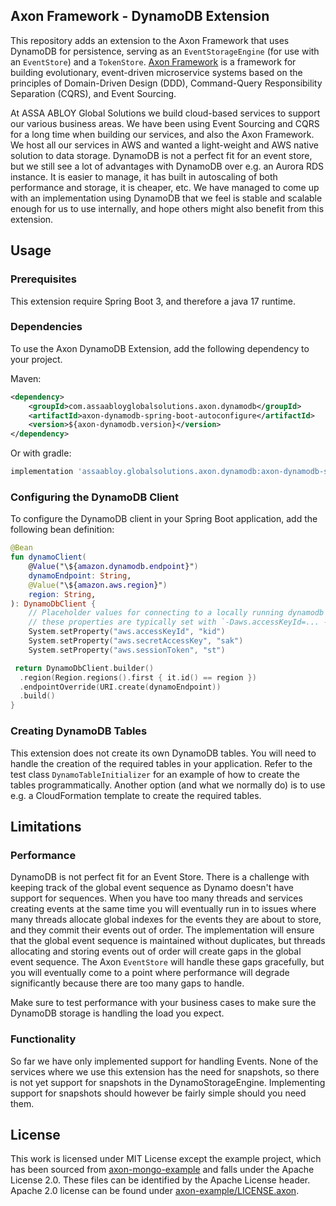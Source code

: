 ## Axon Framework - DynamoDB Extension

This repository adds an extension to the Axon Framework that uses DynamoDB for persistence, serving as
an `EventStorageEngine` (for use with an `EventStore`) and
a `TokenStore`. [Axon Framework](https://developer.axoniq.io/axon-framework/overview) is a framework for building
evolutionary, event-driven microservice systems based on the principles of Domain-Driven Design (DDD), Command-Query
Responsibility Separation (CQRS), and Event Sourcing.

At ASSA ABLOY Global Solutions we build cloud-based services to support our various business areas. We have been using
Event Sourcing and CQRS for a long time when building our services, and also the Axon Framework. We host all our
services in AWS and wanted a light-weight and AWS native solution to data storage. DynamoDB is not a perfect fit for an
event store, but we still see a lot of advantages with DynamoDB over e.g. an Aurora RDS instance. It is easier to
manage, it has built in autoscaling of both performance and storage, it is cheaper, etc. We have managed to come up with
an implementation using DynamoDB that we feel is stable and scalable enough for us to use internally, and hope others
might also benefit from this extension.

## Usage

### Prerequisites

This extension require Spring Boot 3, and therefore a java 17 runtime.

### Dependencies

To use the Axon DynamoDB Extension, add the following dependency to your project.

Maven:

```xml
<dependency>
    <groupId>com.assaabloyglobalsolutions.axon.dynamodb</groupId>
    <artifactId>axon-dynamodb-spring-boot-autoconfigure</artifactId>
    <version>${axon-dynamodb.version}</version>
</dependency>
```

Or with gradle:

```groovy
implementation 'assaabloy.globalsolutions.axon.dynamodb:axon-dynamodb-spring-boot-autoconfigure:${project.version}'
```


### Configuring the DynamoDB Client

To configure the DynamoDB client in your Spring Boot application, add the following bean definition:

```kotlin
@Bean
fun dynamoClient(
    @Value("\${amazon.dynamodb.endpoint}")
    dynamoEndpoint: String,
    @Value("\${amazon.aws.region}")
    region: String,
): DynamoDbClient {
    // Placeholder values for connecting to a locally running dynamodb container; 
    // these properties are typically set with `-Daws.accessKeyId=... -DsecretAccessKey=...`
    System.setProperty("aws.accessKeyId", "kid")
    System.setProperty("aws.secretAccessKey", "sak")
    System.setProperty("aws.sessionToken", "st")

 return DynamoDbClient.builder()
  .region(Region.regions().first { it.id() == region })
  .endpointOverride(URI.create(dynamoEndpoint))
  .build()
}
```

### Creating DynamoDB Tables

This extension does not create its own DynamoDB tables. You will need to handle the creation of
the required tables in your application. Refer to the test class `DynamoTableInitializer` for an
example of how to create the tables programmatically. Another option (and what we normally do) is to use e.g. a
CloudFormation template to create the required tables.

## Limitations

### Performance

DynamoDB is not perfect fit for an Event Store. There is a challenge with keeping track of the global event sequence as
Dynamo doesn't have support for sequences. When you have too many threads and services creating events at the same time
you will eventually run in to issues where many threads allocate global indexes for the events they are about to store,
and they commit their events out of order. The implementation will ensure that the global event sequence is maintained
without duplicates, but threads allocating and storing events out of order will create gaps in the global event
sequence. The Axon `EventStore` will handle these gaps gracefully, but you will eventually come to a point where
performance will degrade significantly because there are too many gaps to handle.

Make sure to test performance with your business cases to make sure the DynamoDB storage is handling the load you
expect.

### Functionality

So far we have only implemented support for handling Events. None of the services where we use this extension has the
need for snapshots, so there is not yet support for snapshots in the DynamoStorageEngine. Implementing support for
snapshots should however be fairly simple should you need them.

## License

This work is licensed under MIT License except the example project, which has been sourced
from [axon-mongo-example][axon-mongo-example]
and falls under the Apache License 2.0. These files can be identified by the Apache License header. Apache 2.0 license
can be found under [axon-example/LICENSE.axon](axon-example/LICENSE.axon).

[axon-mongo-example]: https://github.com/AxonFramework/extension-mongo
